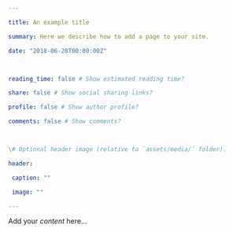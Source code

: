 ```yaml
---

title: An example title

summary: Here we describe how to add a page to your site.

date: "2018-06-28T00:00:00Z"



reading_time: false # Show estimated reading time?

share: false # Show social sharing links?

profile: false # Show author profile?

comments: false # Show comments?



\# Optional header image (relative to `assets/media/` folder).

header:

 caption: ""

 image: ""

---
```




Add your *content* here...